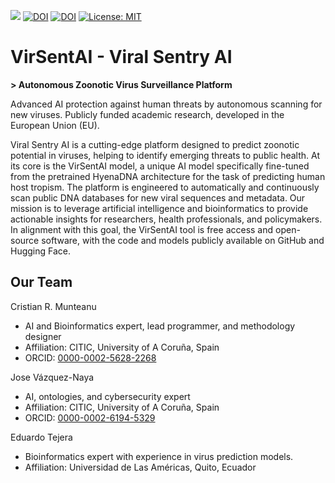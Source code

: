 [![](https://img.shields.io/badge/View%20Project-Website-blue)](https://muntisa.github.io/virsentai)
[![DOI](https://zenodo.org/badge/DOI/10.5281/zenodo.17445222.svg)](https://doi.org/10.5281/zenodo.17445222)
[![DOI](https://zenodo.org/badge/DOI/10.5281/zenodo.17450943.svg)](https://doi.org/10.5281/zenodo.17450943)
[![License: MIT](https://img.shields.io/badge/License-MIT-green.svg)](LICENSE)

# VirSentAI - Viral Sentry AI

**> Autonomous Zoonotic Virus Surveillance Platform**

Advanced AI protection against human threats by autonomous scanning for new viruses. Publicly funded academic research, developed in the European Union (EU).

Viral Sentry AI is a cutting-edge platform designed to predict zoonotic potential in viruses, helping to identify emerging threats to public health. At its core is the VirSentAI model, a unique AI model specifically fine-tuned from the pretrained HyenaDNA architecture for the task of predicting human host tropism. The platform is engineered to automatically and continuously scan public DNA databases for new viral sequences and metadata. Our mission is to leverage artificial intelligence and bioinformatics to provide actionable insights for researchers, health professionals, and policymakers. In alignment with this goal, the VirSentAI tool is free access and open-source software, with the code and models publicly available on GitHub and Hugging Face.

## Our Team
Cristian R. Munteanu
- AI and Bioinformatics expert, lead programmer, and methodology designer
- Affiliation: CITIC, University of A Coruña, Spain
- ORCID: [0000-0002-5628-2268](https://orcid.org/0000-0002-5628-2268)

Jose Vázquez-Naya
- AI, ontologies, and cybersecurity expert
- Affiliation: CITIC, University of A Coruña, Spain
- ORCID: [0000-0002-6194-5329](https://orcid.org/0000-0002-6194-5329)

Eduardo Tejera
- Bioinformatics expert with experience in virus prediction models.
- Affiliation: Universidad de Las Américas, Quito, Ecuador
